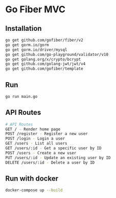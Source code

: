 # Go Fiber MVC

## Installation
```bash
go get github.com/gofiber/fiber/v2
go get gorm.io/gorm
go get gorm.io/driver/mysql
go get github.com/go-playground/validator/v10
go get golang.org/x/crypto/bcrypt
go get github.com/golang-jwt/jwt/v4
go get github.com/gofiber/template
```
## Run
```bash
go run main.go
```

## API Routes
```bash
# API Routes
GET / - Render home page
POST /register - Register a new user
POST /login - Login a user
GET /users - List all users
GET /users/:id - Get a specific user by ID
POST /users - Create a new user
PUT /users/:id - Update an existing user by ID
DELETE /users/:id - Delete a user by ID
```


## Run with docker
```bash
docker-compose up --build
```